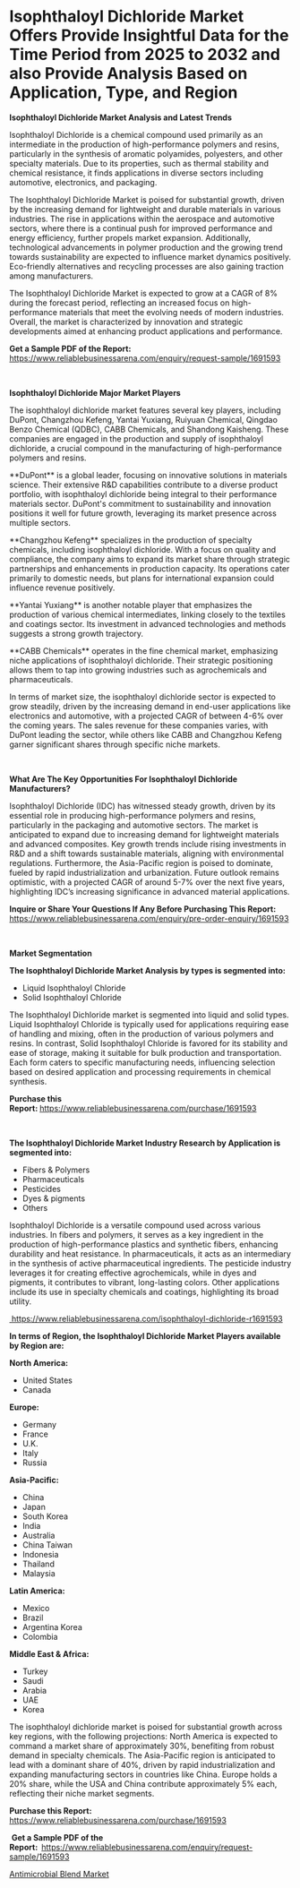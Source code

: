 <p><h1>Isophthaloyl Dichloride Market Offers Provide Insightful Data for the Time Period from 2025 to 2032 and also Provide Analysis Based on Application, Type, and Region</h1></p><p><strong>Isophthaloyl Dichloride Market Analysis and Latest Trends</strong></p>
<p><p>Isophthaloyl Dichloride is a chemical compound used primarily as an intermediate in the production of high-performance polymers and resins, particularly in the synthesis of aromatic polyamides, polyesters, and other specialty materials. Due to its properties, such as thermal stability and chemical resistance, it finds applications in diverse sectors including automotive, electronics, and packaging.</p><p>The Isophthaloyl Dichloride Market is poised for substantial growth, driven by the increasing demand for lightweight and durable materials in various industries. The rise in applications within the aerospace and automotive sectors, where there is a continual push for improved performance and energy efficiency, further propels market expansion. Additionally, technological advancements in polymer production and the growing trend towards sustainability are expected to influence market dynamics positively. Eco-friendly alternatives and recycling processes are also gaining traction among manufacturers. </p><p>The Isophthaloyl Dichloride Market is expected to grow at a CAGR of 8% during the forecast period, reflecting an increased focus on high-performance materials that meet the evolving needs of modern industries. Overall, the market is characterized by innovation and strategic developments aimed at enhancing product applications and performance.</p></p>
<p><strong>Get a Sample PDF of the Report:&nbsp;</strong> <a href="https://www.reliablebusinessarena.com/enquiry/request-sample/1691593?utm_campaign=3559&utm_medium=2&utm_source=Github&utm_content=ia&utm_term=27032025&utm_id=isophthaloyl-dichloride">https://www.reliablebusinessarena.com/enquiry/request-sample/1691593</a></p>
<p>&nbsp;</p>
<p><strong>Isophthaloyl Dichloride Major Market Players</strong></p>
<p><p>The isophthaloyl dichloride market features several key players, including DuPont, Changzhou Kefeng, Yantai Yuxiang, Ruiyuan Chemical, Qingdao Benzo Chemical (QDBC), CABB Chemicals, and Shandong Kaisheng. These companies are engaged in the production and supply of isophthaloyl dichloride, a crucial compound in the manufacturing of high-performance polymers and resins.</p><p>**DuPont** is a global leader, focusing on innovative solutions in materials science. Their extensive R&D capabilities contribute to a diverse product portfolio, with isophthaloyl dichloride being integral to their performance materials sector. DuPont's commitment to sustainability and innovation positions it well for future growth, leveraging its market presence across multiple sectors.</p><p>**Changzhou Kefeng** specializes in the production of specialty chemicals, including isophthaloyl dichloride. With a focus on quality and compliance, the company aims to expand its market share through strategic partnerships and enhancements in production capacity. Its operations cater primarily to domestic needs, but plans for international expansion could influence revenue positively.</p><p>**Yantai Yuxiang** is another notable player that emphasizes the production of various chemical intermediates, linking closely to the textiles and coatings sector. Its investment in advanced technologies and methods suggests a strong growth trajectory.</p><p>**CABB Chemicals** operates in the fine chemical market, emphasizing niche applications of isophthaloyl dichloride. Their strategic positioning allows them to tap into growing industries such as agrochemicals and pharmaceuticals.</p><p>In terms of market size, the isophthaloyl dichloride sector is expected to grow steadily, driven by the increasing demand in end-user applications like electronics and automotive, with a projected CAGR of between 4-6% over the coming years. The sales revenue for these companies varies, with DuPont leading the sector, while others like CABB and Changzhou Kefeng garner significant shares through specific niche markets.</p></p>
<p>&nbsp;</p>
<p><strong>What Are The Key Opportunities For Isophthaloyl Dichloride Manufacturers?</strong></p>
<p><p>Isophthaloyl Dichloride (IDC) has witnessed steady growth, driven by its essential role in producing high-performance polymers and resins, particularly in the packaging and automotive sectors. The market is anticipated to expand due to increasing demand for lightweight materials and advanced composites. Key growth trends include rising investments in R&D and a shift towards sustainable materials, aligning with environmental regulations. Furthermore, the Asia-Pacific region is poised to dominate, fueled by rapid industrialization and urbanization. Future outlook remains optimistic, with a projected CAGR of around 5-7% over the next five years, highlighting IDC’s increasing significance in advanced material applications.</p></p>
<p><strong>Inquire or Share Your Questions If Any Before Purchasing This Report:</strong> <a href="https://www.reliablebusinessarena.com/enquiry/pre-order-enquiry/1691593?utm_campaign=3559&utm_medium=2&utm_source=Github&utm_content=ia&utm_term=27032025&utm_id=isophthaloyl-dichloride">https://www.reliablebusinessarena.com/enquiry/pre-order-enquiry/1691593</a></p>
<p>&nbsp;</p>
<p><strong>Market Segmentation</strong></p>
<p><strong>The Isophthaloyl Dichloride Market Analysis by types is segmented into:</strong></p>
<p><ul><li>Liquid Isophthaloyl Chloride</li><li>Solid Isophthaloyl Chloride</li></ul></p>
<p><p>The Isophthaloyl Dichloride market is segmented into liquid and solid types. Liquid Isophthaloyl Chloride is typically used for applications requiring ease of handling and mixing, often in the production of various polymers and resins. In contrast, Solid Isophthaloyl Chloride is favored for its stability and ease of storage, making it suitable for bulk production and transportation. Each form caters to specific manufacturing needs, influencing selection based on desired application and processing requirements in chemical synthesis.</p></p>
<p><strong>Purchase this Report:&nbsp;</strong><a href="https://www.reliablebusinessarena.com/purchase/1691593?utm_campaign=3559&utm_medium=2&utm_source=Github&utm_content=ia&utm_term=27032025&utm_id=isophthaloyl-dichloride">https://www.reliablebusinessarena.com/purchase/1691593</a></p>
<p>&nbsp;</p>
<p><strong>The Isophthaloyl Dichloride Market Industry Research by Application is segmented into:</strong></p>
<p><ul><li>Fibers & Polymers</li><li>Pharmaceuticals</li><li>Pesticides</li><li>Dyes & pigments</li><li>Others</li></ul></p>
<p><p>Isophthaloyl Dichloride is a versatile compound used across various industries. In fibers and polymers, it serves as a key ingredient in the production of high-performance plastics and synthetic fibers, enhancing durability and heat resistance. In pharmaceuticals, it acts as an intermediary in the synthesis of active pharmaceutical ingredients. The pesticide industry leverages it for creating effective agrochemicals, while in dyes and pigments, it contributes to vibrant, long-lasting colors. Other applications include its use in specialty chemicals and coatings, highlighting its broad utility.</p></p>
<p><a href="https://www.reliablebusinessarena.com/isophthaloyl-dichloride-r1691593?utm_campaign=3559&utm_medium=2&utm_source=Github&utm_content=ia&utm_term=27032025&utm_id=isophthaloyl-dichloride">&nbsp;https://www.reliablebusinessarena.com/isophthaloyl-dichloride-r1691593</a></p>
<p><strong>In terms of Region, the Isophthaloyl Dichloride Market Players available by Region are:</strong></p>
<p>
    <p> <strong> North America: </strong>
        <ul>
            <li>United States</li>
            <li>Canada</li>
        </ul>
        </p> 
    <p> <strong> Europe: </strong>
        <ul>
            <li>Germany</li>
            <li>France</li>
            <li>U.K.</li>
            <li>Italy</li>
            <li>Russia</li>
        </ul>
        </p> 
    <p> <strong> Asia-Pacific: </strong>
        <ul>
            <li>China</li>
            <li>Japan</li>
            <li>South Korea</li>
            <li>India</li>
            <li>Australia</li>
            <li>China Taiwan</li>
            <li>Indonesia</li>
            <li>Thailand</li>
            <li>Malaysia</li>
        </ul>
        </p> 
    <p> <strong> Latin America: </strong>
        <ul>
            <li>Mexico</li>
            <li>Brazil</li>
            <li>Argentina Korea</li>
            <li>Colombia</li>
        </ul>
        </p> 
    <p> <strong> Middle East & Africa: </strong>
        <ul>
            <li>Turkey</li>
            <li>Saudi</li>
            <li>Arabia</li>
            <li>UAE</li>
            <li>Korea</li>
        </ul>
    </p>
    </p>
<p><p>The isophthaloyl dichloride market is poised for substantial growth across key regions, with the following projections: North America is expected to command a market share of approximately 30%, benefiting from robust demand in specialty chemicals. The Asia-Pacific region is anticipated to lead with a dominant share of 40%, driven by rapid industrialization and expanding manufacturing sectors in countries like China. Europe holds a 20% share, while the USA and China contribute approximately 5% each, reflecting their niche market segments.</p></p>
<p><strong>Purchase this Report: </strong><a href="https://www.reliablebusinessarena.com/purchase/1691593?utm_campaign=3559&utm_medium=2&utm_source=Github&utm_content=ia&utm_term=27032025&utm_id=isophthaloyl-dichloride">https://www.reliablebusinessarena.com/purchase/1691593</a></p>
<p>&nbsp;<strong>Get a Sample PDF of the Report:&nbsp;&nbsp;</strong><a href="https://www.reliablebusinessarena.com/enquiry/request-sample/1691593?utm_campaign=3559&utm_medium=2&utm_source=Github&utm_content=ia&utm_term=27032025&utm_id=isophthaloyl-dichloride">https://www.reliablebusinessarena.com/enquiry/request-sample/1691593</a></p>
<p><strong></strong></p>
<p><p><a href="https://github.com/siertnamba7u/Market-Research-Report-List-1/blob/main/antimicrobial-blend-market.md?utm_campaign=3559&utm_medium=2&utm_source=Github&utm_content=ia&utm_term=27032025&utm_id=isophthaloyl-dichloride">Antimicrobial Blend Market</a></p></p>